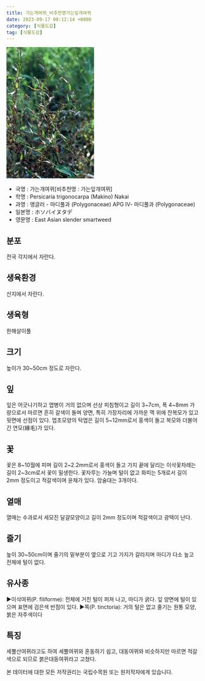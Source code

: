 ```yaml
---
title: 가는개여뀌_비추천명가는잎개여뀌
date: 2023-09-17 00:12:14 +0800
category: [식물도감]
tag: [식물도감]
---
```




![가는개여뀌[비추천명 : 가는잎개여뀌]](/assets/img/fileUpload/plants/basic/Polygonaceae/Persicaria/1447/1_th2.JPG)
- 국명 : 가는개여뀌[비추천명 : 가는잎개여뀌]
- 학명 : Persicaria trigonocarpa (Makino) Nakai
- 과명 : 앵글러 - 마디풀과 (Polygonaceae) APG Ⅳ- 마디풀과 (Polygonaceae)
- 일본명 : ホソバイヌタデ
- 영문명 : East Asian slender smartweed


## 분포
전국 각지에서 자란다.
## 생육환경
산지에서 자란다.
## 생육형
한해살이풀
## 크기
높이가 30~50cm 정도로 자란다.
## 잎
잎은 어긋나기하고 엽병이 거의 없으며 선상 피침형이고 길이 3~7cm, 폭 4~8mm 가량으로서 마르면 흔히 갈색이 돌며 양면, 특히 가장자리에 가까운 맥 위에 잔복모가 있고 뒷면에 선점이 있다. 엽초모양의 탁엽은 길이 5~12mm로서 홍색이 돌고 복모와 더불어 긴 연모(緣毛)가 있다.
## 꽃
꽃은 8~10월에 피며 길이 2~2.2mm로서 홍색이 돌고 가지 끝에 달리는 이삭꽃차례는 길이 2~3cm로서 꽃이 밀생한다. 꽃자루는 가늘며 털이 없고 화피는 5개로서 길이 2mm 정도이고 적갈색이며 윤채가 있다. 암술대는 3개이다.
## 열매
열매는 수과로서 세모진 달걀모양이고 길이 2mm 정도이며 적갈색이고 광택이 난다.
## 줄기
높이 30~50cm이며 줄기의 밑부분이 옆으로 기고 가지가 갈라지며 마디가 다소 높고 전체에 털이 없다.
## 유사종
▶이삭여뀌(P. filiforme): 전체에 거친 털이 퍼져 나고, 마디가 굵다. 잎 양면에 털이 있으며 표면에 검은색 반점이 있다.
▶쪽(P. tinctoria): 거의 털은 없고 줄기는 원통 모양, 붉은 자주색이다
## 특징
세뿔산여뀌라고도 하여 세뿔여뀌와 혼동하기 쉽고, 대동여뀌와 비슷하지만 마르면 적갈색으로 되므로 붉은대동여뀌라고 고쳤다.






본 데이터에 대한 모든 저작권리는 국립수목원 또는 원저작자에게 있습니다.
